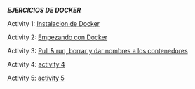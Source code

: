 ***EJERCICIOS DE DOCKER***

Activity 1: [Instalacion de Docker](Instalacion/Instalacion.md)

Activity 2: [Empezando con Docker](actividad2/activity2.md)

Activity 3: [Pull & run, borrar y dar nombres a los contenedores](actividad3/activity3.md)

Activity 4: [activity 4](actividad4/activity4.md)

Activity 5: [activity 5](actividad5/activity5.md)
